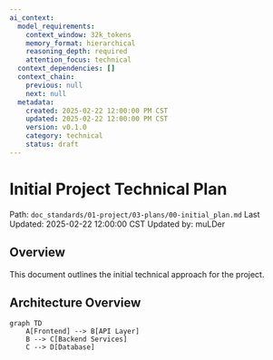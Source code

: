 ```yaml
---
ai_context:
  model_requirements:
    context_window: 32k_tokens
    memory_format: hierarchical
    reasoning_depth: required
    attention_focus: technical
  context_dependencies: []
  context_chain:
    previous: null
    next: null
  metadata:
    created: 2025-02-22 12:00:00 PM CST
    updated: 2025-02-22 12:00:00 PM CST
    version: v0.1.0
    category: technical
    status: draft
---
```


# Initial Project Technical Plan
Path: `doc_standards/01-project/03-plans/00-initial_plan.md`
Last Updated: 2025-02-22 12:00:00 CST
Updated by: muLDer

## Overview
This document outlines the initial technical approach for the project.

## Architecture Overview
```mermaid
graph TD
    A[Frontend] --> B[API Layer]
    B --> C[Backend Services]
    C --> D[Database]